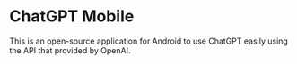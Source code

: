 # ChatGPT Mobile
This is an open-source application for Android to use ChatGPT easily using the API that provided by OpenAI. 
